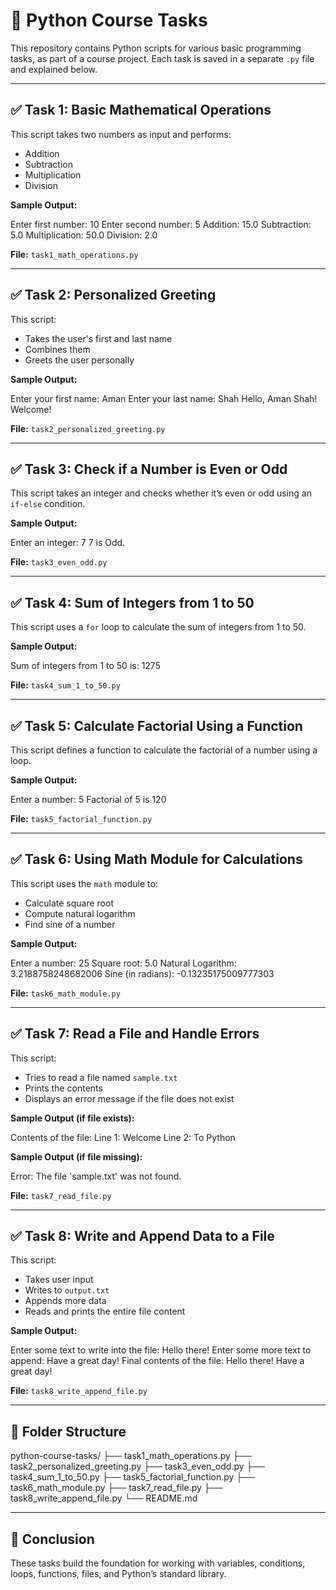 # 🐍 Python Course Tasks

This repository contains Python scripts for various basic programming tasks, as part of a course project. Each task is saved in a separate `.py` file and explained below.

---

## ✅ Task 1: Basic Mathematical Operations
This script takes two numbers as input and performs:
- Addition
- Subtraction
- Multiplication
- Division

**Sample Output:**

Enter first number: 10
Enter second number: 5
Addition: 15.0
Subtraction: 5.0
Multiplication: 50.0
Division: 2.0


**File:** `task1_math_operations.py`

---

## ✅ Task 2: Personalized Greeting
This script:
- Takes the user's first and last name
- Combines them
- Greets the user personally

**Sample Output:**

Enter your first name: Aman
Enter your last name: Shah
Hello, Aman Shah! Welcome!


**File:** `task2_personalized_greeting.py`

---

## ✅ Task 3: Check if a Number is Even or Odd
This script takes an integer and checks whether it’s even or odd using an `if-else` condition.

**Sample Output:**

Enter an integer: 7
7 is Odd.


**File:** `task3_even_odd.py`

---

## ✅ Task 4: Sum of Integers from 1 to 50
This script uses a `for` loop to calculate the sum of integers from 1 to 50.

**Sample Output:**

Sum of integers from 1 to 50 is: 1275


**File:** `task4_sum_1_to_50.py`

---

## ✅ Task 5: Calculate Factorial Using a Function
This script defines a function to calculate the factorial of a number using a loop.

**Sample Output:**

Enter a number: 5
Factorial of 5 is 120


**File:** `task5_factorial_function.py`

---

## ✅ Task 6: Using Math Module for Calculations
This script uses the `math` module to:
- Calculate square root
- Compute natural logarithm
- Find sine of a number

**Sample Output:**

Enter a number: 25
Square root: 5.0
Natural Logarithm: 3.2188758248682006
Sine (in radians): -0.13235175009777303


**File:** `task6_math_module.py`

---

## ✅ Task 7: Read a File and Handle Errors
This script:
- Tries to read a file named `sample.txt`
- Prints the contents
- Displays an error message if the file does not exist

**Sample Output (if file exists):**

Contents of the file:
Line 1: Welcome
Line 2: To Python


**Sample Output (if file missing):**

Error: The file 'sample.txt' was not found.


**File:** `task7_read_file.py`

---

## ✅ Task 8: Write and Append Data to a File
This script:
- Takes user input
- Writes to `output.txt`
- Appends more data
- Reads and prints the entire file content

**Sample Output:**

Enter some text to write into the file: Hello there!
Enter some more text to append: Have a great day!
Final contents of the file:
Hello there!
Have a great day!


**File:** `task8_write_append_file.py`

---

## 📂 Folder Structure

python-course-tasks/
├── task1_math_operations.py
├── task2_personalized_greeting.py
├── task3_even_odd.py
├── task4_sum_1_to_50.py
├── task5_factorial_function.py
├── task6_math_module.py
├── task7_read_file.py
├── task8_write_append_file.py
└── README.md


---

## 🏁 Conclusion

These tasks build the foundation for working with variables, conditions, loops, functions, files, and Python’s standard library.
